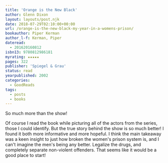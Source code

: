 ```yaml
---
title: 'Orange is the New Black'
author: Glenn Dixon
layout: layouts/post.njk
date: 2018-07-29T02:10:00+00:00
url: /orange-is-the-new-black-my-year-in-a-womens-prison/
bookauthor: Piper Kerman
author_l-f: Kerman, Piper
dateread:
  - 201620160812
isbn13: 9780812986181
myrating: ★★★★★
pages: 322
publisher: 'Spiegel & Grau'
status: read
yearpublished: 2002
categories:
  - GoodReads
tags:
  - posts
  - books
---
```

So much more than the show!

<!-- excerpt -->
Of course I read the book while picturing all of the actors from the series, those I could identify. But the true story behind the show is so much better! I found it both more informative and more hopeful. I think the main takeaway was a keen insight to just how broken the women's prison system is, and I can't imagine the men's being any better. Legalize the drugs, and completely separate non-violent offenders. That seems like it would be a good place to start!